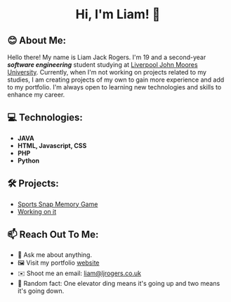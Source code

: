 <h1 align="center">Hi, I'm Liam! 👋 </h1>

## 😊 About Me: 
Hello there! My name is Liam Jack Rogers. I'm 19 and a second-year ***software engineering*** student studying 
at [Liverpool John Moores University](https://www.ljmu.ac.uk/). Currently, when I'm not working on projects related to my studies, 
I am creating projects of my own to gain more experience and add to my portfolio. I'm always open to learning new technologies and skills
to enhance my career. 

## 💻 Technologies: 
- **JAVA**
- **HTML, Javascript, CSS**
- **PHP**
- **Python**


## 🛠️ Projects:
* [Sports Snap Memory Game](https://github.com/LiamJRogers/Sports-Snap-Memory-Game)
* [Working on it]()


## 📫 Reach Out To Me: 
- 💬 Ask me about anything.
- 🖼️ Visit my portfolio [website](https://suyash-srivastava.github.io/suyashsrivastava/Suyash)
- ✉️ Shoot me an email: liam@ljrogers.co.uk
- 🎈 Random fact: One elevator ding means it's going up and two means it's going down.
